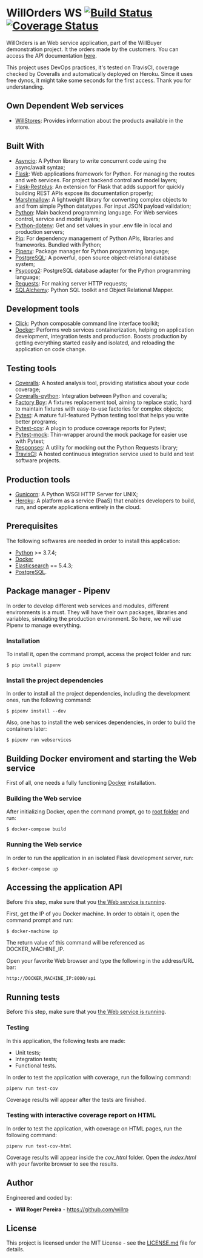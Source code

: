 # WillOrders WS [![Build Status](https://travis-ci.com/willrp/willorders-ws.svg?branch=master)](https://travis-ci.com/willrp/willorders-ws) [![Coverage Status](https://coveralls.io/repos/github/willrp/willorders-ws/badge.svg?branch=master)](https://coveralls.io/github/willrp/willorders-ws?branch=master)

WillOrders is an Web service application, part of the WillBuyer demonstration project. It the orders made by the customers. You can access the API documentation [here](http://willorders.herokuapp.com/api).

This project uses DevOps practices, it's tested on TravisCI, coverage checked by Coveralls and automatically deployed on Heroku. Since it uses free dynos, it might take some seconds for the first access. Thank you for understanding.

## Own Dependent Web services

* [WillStores](https://github.com/willrp/willstores-ws): Provides information about the products available in the store.

## Built With

* [Asyncio](https://docs.python.org/3/library/asyncio.html): A Python library to write concurrent code using the async/await syntax;
* [Flask](http://flask.pocoo.org): Web applications framework for Python. For managing the routes and web services. For project backend control and model layers;
* [Flask-Restplus](https://github.com/noirbizarre/flask-restplus): An extension for Flask that adds support for quickly building REST APIs expose its documentation properly;
* [Marshmallow](https://github.com/marshmallow-code/marshmallow): A lightweight library for converting complex objects to and from simple Python datatypes. For input JSON payload validation;
* [Python](https://www.python.org): Main backend programming language. For Web services control, service and model layers;
* [Python-dotenv](https://github.com/theskumar/python-dotenv): Get and set values in your .env file in local and production servers;
* [Pip](https://pypi.python.org/pypi/pip): For dependency management of Python APIs, libraries and frameworks. Bundled with Python;
* [Pipenv](https://github.com/pypa/pipenv): Package manager for Python programming language;
* [PostgreSQL](https://www.postgresql.org/): A powerful, open source object-relational database system;
* [Psycopg2](https://github.com/psycopg/psycopg2): PostgreSQL database adapter for the Python programming language;
* [Requests](https://github.com/requests/requests): For making server HTTP requests;
* [SQLAlchemy](https://www.sqlalchemy.org/): Python SQL toolkit and Object Relational Mapper.

## Development tools

* [Click](https://github.com/pallets/click): Python composable command line interface toolkit;
* [Docker](https://www.docker.com/): Performs web services containerization, helping on application development, integration tests and production. Boosts production by getting everything started easily and isolated, and reloading the application on code change.

## Testing tools

* [Coveralls](https://coveralls.io): A hosted analysis tool, providing statistics about your code coverage;
* [Coveralls-python](https://pypi.org/project/coveralls/): Integration between Python and coveralls;
* [Factory Boy](https://github.com/FactoryBoy/factory_boy): A fixtures replacement tool, aiming to replace static, hard to maintain fixtures with easy-to-use factories for complex objects;
* [Pytest](https://github.com/pytest-dev/pytest): A mature full-featured Python testing tool that helps you write better programs;
* [Pytest-cov](https://github.com/pytest-dev/pytest-cov): A plugin to produce coverage reports for Pytest;
* [Pytest-mock](https://github.com/pytest-dev/pytest-mock): Thin-wrapper around the mock package for easier use with Pytest;
* [Responses](https://github.com/getsentry/responses): A utility for mocking out the Python Requests library;
* [TravisCI](https://travis-ci.com): A hosted continuous integration service used to build and test software projects.

## Production tools

* [Gunicorn](https://gunicorn.org/): A Python WSGI HTTP Server for UNIX;
* [Heroku](https://www.heroku.com/): A platform as a service (PaaS) that enables developers to build, run, and operate applications entirely in the cloud.

## Prerequisites

The following softwares are needed in order to install this application:

* [Python](https://www.python.org) >= 3.7.4;
* [Docker](https://www.docker.com/)
* [Elasticsearch](https://www.elastic.co/) == 5.4.3;
* [PostgreSQL](https://www.postgresql.org/).

## Package manager - Pipenv

In order to develop different web services and modules, different environments is a must. They will have their own packages, libraries and variables, simulating the production environment. So here, we will use Pipenv to manage everything.

### Installation

To install it, open the command prompt, access the project folder and run:

```
$ pip install pipenv
```

### Install the project dependencies

In order to install all the project dependencies, including the development ones, run the following command:

```
$ pipenv install --dev
```

Also, one has to install the web services dependencies, in order to build the containers later:

```
$ pipenv run webservices
```

## Building Docker enviroment and starting the Web service

First of all, one needs a fully functioning [Docker](https://www.docker.com/) installation.

### Building the Web service

After initializing Docker, open the command prompt, go to [root folder](./) and run:

```
$ docker-compose build
```

### Running the Web service

In order to run the application in an isolated Flask development server, run:

```
$ docker-compose up
```

## Accessing the application API

Before this step, make sure that you [the Web service is running](#running-the-web-service).

First, get the IP of you Docker machine. In order to obtain it, open the command prompt and run:

```
$ docker-machine ip
```

The return value of this command will be referenced as DOCKER_MACHINE_IP.

Open your favorite Web browser and type the following in the address/URL bar:

```
http://DOCKER_MACHINE_IP:8000/api
```

## Running tests

Before this step, make sure that you [the Web service is running](#running-the-web-service).

### Testing

In this application, the following tests are made:

* Unit tests;
* Integration tests;
* Functional tests.

In order to test the application with coverage, run the following command:

```
pipenv run test-cov
```

Coverage results will appear after the tests are finished.

### Testing with interactive coverage report on HTML

In order to test the application, with coverage on HTML pages, run the following command:

```
pipenv run test-cov-html
```

Coverage results will appear inside the *cov_html* folder. Open the *index.html* with your favorite browser to see the results.

## Author

Engineered and coded by:
* **Will Roger Pereira** - https://github.com/willrp

## License

This project is licensed under the MIT License - see the [LICENSE.md](LICENSE.md) file for details.